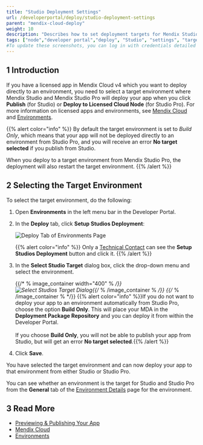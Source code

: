 ```yaml
---
title: "Studio Deployment Settings"
url: /developerportal/deploy/studio-deployment-settings
parent: "mendix-cloud-deploy"
weight: 10
description: "Describes how to set deployment targets for Mendix Studio and Studio Pro."
tags: ["node","developer portal","deploy", "Studio", "settings", "target", "Mendix Studios Target"]
#To update these screenshots, you can log in with credentials detailed in How to Update Screenshots Using Team Apps.
---
```


## 1 Introduction

If you have a licensed app in Mendix Cloud v4 which you want to deploy directly to an environment, you need to select a target environment where Mendix Studio and Mendix Studio Pro will deploy your app when you click **Publish** (for Studio) or **Deploy to Licensed Cloud Node** (for Studio Pro). For more information on licensed apps and environments, see [Mendix Cloud](mendix-cloud-deploy) and [Environments](environments).

{{% alert color="info" %}}
By default the target environment is set to *Build Only*, which means that your app will not be deployed directly to an environment from Studio Pro, and you will receive an error **No target selected** if you publish from Studio.

When you deploy to a target environment from Mendix Studio Pro, the deployment will also restart the target environment.
{{% /alert %}}

## 2 Selecting the Target Environment 

To select the target environment, do the following:

1.  Open **Environments** in the left menu bar in the Developer Portal.

2.  <a name="target"></a>In the **Deploy** tab, click **Setup Studios Deployment**:

    ![Deploy Tab of Environments Page](/attachments/developerportal/deploy/mendix-cloud-deploy/studio-deployment-settings/developer-portal-web-modeler-target.png)

    {{% alert color="info" %}} Only a [Technical Contact](/developerportal/collaborate/app-roles#technical-contact) can see the **Setup Studios Deployment** button and click it. 
    {{% /alert %}}

3. In the **Select Studio Target** dialog box, click the drop-down menu and select the environment.

    {{/* % image_container width="400" % */}}![Select Studios Target Dialog](/attachments/developerportal/deploy/mendix-cloud-deploy/studio-deployment-settings/setup-studios-deployment.png){{/* % /image_container % */}} 
{{/* % /image_container % */}} 
    {{% alert color="info" %}}If you do not want to deploy your app to an environment automatically from Studio Pro, choose the option **Build Only**. This will place your MDA in the **Deployment Package Repository** and you can deploy it from within the Developer Portal.<br /><br />If you choose **Build Only**, you will not be able to publish your app from Studio, but will get an error **No target selected**.{{% /alert %}}

4. Click **Save**.

You have selected the target environment and can now deploy your app to that environment from either Studio or Studio Pro.

You can see whether an environment is the target for Studio and Studio Pro from the **General** tab of the [Environment Details](environments-details) page for the environment.

## 3 Read More

*   [Previewing & Publishing Your App](/studio/publishing-app)
*   [Mendix Cloud](mendix-cloud-deploy)
*   [Environments](environments)
